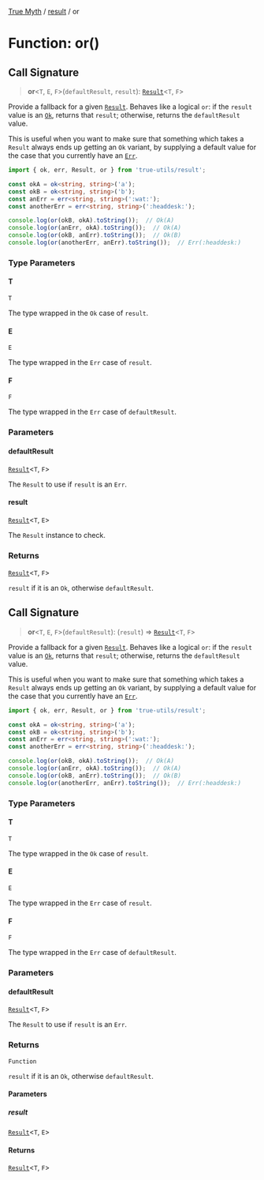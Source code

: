 [True Myth](../../index.md) / [result](../index.md) / or

# Function: or()

## Call Signature

> **or**\<`T`, `E`, `F`\>(`defaultResult`, `result`): [`Result`](../classes/Result.md)\<`T`, `F`\>

Provide a fallback for a given [`Result`](../classes/Result.md). Behaves like a logical
`or`: if the `result` value is an [`Ok`](../interfaces/Ok.md), returns that `result`;
otherwise, returns the `defaultResult` value.

This is useful when you want to make sure that something which takes a
`Result` always ends up getting an `Ok` variant, by supplying a default value
for the case that you currently have an [`Err`](../interfaces/Err.md).

```ts
import { ok, err, Result, or } from 'true-utils/result';

const okA = ok<string, string>('a');
const okB = ok<string, string>('b');
const anErr = err<string, string>(':wat:');
const anotherErr = err<string, string>(':headdesk:');

console.log(or(okB, okA).toString());  // Ok(A)
console.log(or(anErr, okA).toString());  // Ok(A)
console.log(or(okB, anErr).toString());  // Ok(B)
console.log(or(anotherErr, anErr).toString());  // Err(:headdesk:)
```

### Type Parameters

#### T

`T`

The type wrapped in the `Ok` case of `result`.

#### E

`E`

The type wrapped in the `Err` case of `result`.

#### F

`F`

The type wrapped in the `Err` case of `defaultResult`.

### Parameters

#### defaultResult

[`Result`](../classes/Result.md)\<`T`, `F`\>

The `Result` to use if `result` is an `Err`.

#### result

[`Result`](../classes/Result.md)\<`T`, `E`\>

The `Result` instance to check.

### Returns

[`Result`](../classes/Result.md)\<`T`, `F`\>

`result` if it is an `Ok`, otherwise `defaultResult`.

## Call Signature

> **or**\<`T`, `E`, `F`\>(`defaultResult`): (`result`) => [`Result`](../classes/Result.md)\<`T`, `F`\>

Provide a fallback for a given [`Result`](../classes/Result.md). Behaves like a logical
`or`: if the `result` value is an [`Ok`](../interfaces/Ok.md), returns that `result`;
otherwise, returns the `defaultResult` value.

This is useful when you want to make sure that something which takes a
`Result` always ends up getting an `Ok` variant, by supplying a default value
for the case that you currently have an [`Err`](../interfaces/Err.md).

```ts
import { ok, err, Result, or } from 'true-utils/result';

const okA = ok<string, string>('a');
const okB = ok<string, string>('b');
const anErr = err<string, string>(':wat:');
const anotherErr = err<string, string>(':headdesk:');

console.log(or(okB, okA).toString());  // Ok(A)
console.log(or(anErr, okA).toString());  // Ok(A)
console.log(or(okB, anErr).toString());  // Ok(B)
console.log(or(anotherErr, anErr).toString());  // Err(:headdesk:)
```

### Type Parameters

#### T

`T`

The type wrapped in the `Ok` case of `result`.

#### E

`E`

The type wrapped in the `Err` case of `result`.

#### F

`F`

The type wrapped in the `Err` case of `defaultResult`.

### Parameters

#### defaultResult

[`Result`](../classes/Result.md)\<`T`, `F`\>

The `Result` to use if `result` is an `Err`.

### Returns

`Function`

`result` if it is an `Ok`, otherwise `defaultResult`.

#### Parameters

##### result

[`Result`](../classes/Result.md)\<`T`, `E`\>

#### Returns

[`Result`](../classes/Result.md)\<`T`, `F`\>
